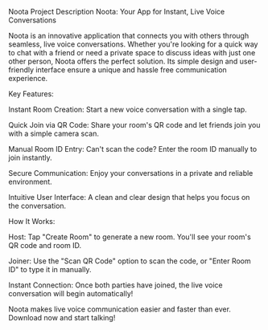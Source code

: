 Noota Project Description
Noota: Your App for Instant, Live Voice Conversations

Noota is an innovative application that connects you with others through seamless, live voice conversations. Whether you're looking for a quick way to chat with a friend or need a private space to discuss ideas with just one other person, Noota offers the perfect solution. Its simple design and user-friendly interface ensure a unique and hassle free communication experience.

Key Features:

Instant Room Creation: Start a new voice conversation with a single tap.

Quick Join via QR Code: Share your room's QR code and let friends join you with a simple camera scan.

Manual Room ID Entry: Can't scan the code? Enter the room ID manually to join instantly.

Secure Communication: Enjoy your conversations in a private and reliable environment.

Intuitive User Interface: A clean and clear design that helps you focus on the conversation.

How It Works:

Host: Tap "Create Room" to generate a new room. You'll see your room's QR code and room ID.

Joiner: Use the "Scan QR Code" option to scan the code, or "Enter Room ID" to type it in manually.

Instant Connection: Once both parties have joined, the live voice conversation will begin automatically!

Noota makes live voice communication easier and faster than ever. Download now and start talking!
